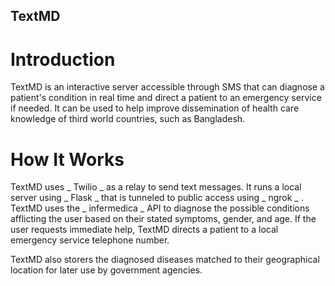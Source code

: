 ## TextMD

# Introduction
TextMD is an interactive server accessible through SMS that can diagnose a
patient's condition in real time and direct a patient to an emergency service if needed.
It can be used to help improve dissemination of health care knowledge of
third world countries, such as Bangladesh.

# How It Works

TextMD uses _ Twilio _ as a relay to send text messages.
It runs a local server using _ Flask _ that is tunneled to public access using _ ngrok _ .
TextMD uses the _ infermedica _ API to diagnose the possible conditions afflicting the user based on their stated symptoms, gender, and age.
If the user requests immediate help, TextMD directs a patient to a local
emergency service telephone number.

TextMD also storers the diagnosed diseases matched to their geographical location for later use by government agencies.
